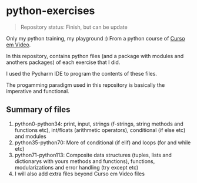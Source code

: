 # python-exercises
>Repository status: Finish, but can be update

Only my python training, my playground :) From a python course of [Curso em Video](https://www.cursoemvideo.com/curso/python-3-mundo-3/).

In this repository, contains python files (and a package with modules and anothers packages) of each exercise that I did. 

I used the Pycharm IDE to program the contents of these files.

The progamming paradigm used in this repository is basically the imperative and functional.

## Summary of files
1. python0-python34: print, input, strings (f-strings, string methods and functions etc), int/floats (arithmetic operators), conditional (if else etc) and modules
2. python35-python70: More of conditional (if elif) and loops (for and while etc)
3. python71-python113: Composite data structures (tuples, lists and dictionarys with yours methods and functions), functions, modularizations and error handling (try except etc)
4. I will also add extra files beyond Curso em Video files
